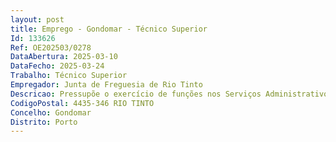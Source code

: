 ```yaml
--- 
layout: post
title: Emprego - Gondomar - Técnico Superior
Id: 133626
Ref: OE202503/0278
DataAbertura: 2025-03-10
DataFecho: 2025-03-24
Trabalho: Técnico Superior
Empregador: Junta de Freguesia de Rio Tinto
Descricao: Pressupõe o exercício de funções nos Serviços Administrativos, com realização de procedimentos de contratação pública, avaliação de desempenho, contabilidade pública, contratação de pessoal, recursos humanos, candidaturas a apoios comunitários, regime geral de proteção de dados e outros de natureza administrativa. A presente caracterização do posto de trabalho não prejudica a atribuição ao trabalhador de funções não mencionadas que lhe sejam afins ou funcionalmente ligadas, para as quais o trabalhador detenha qualificações profissionais adequadas e não impliquem desvalorização profissional, nos termos do artigo 81.º da LTFP.
CodigoPostal: 4435-346 RIO TINTO
Concelho: Gondomar
Distrito: Porto
--- 
```

